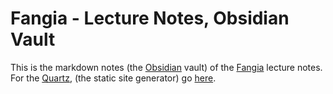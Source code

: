# Fangia - Lecture Notes, Obsidian Vault
This is the markdown notes (the [Obsidian](https://obsidian.md/) vault) of the [Fangia](https://nucleargandhi.github.io/quartz-fangia/) lecture notes. For the [Quartz](https://quartz.jzhao.xyz/), (the static site generator) go [here](https://github.com/NuclearGandhi/quartz-fangia).